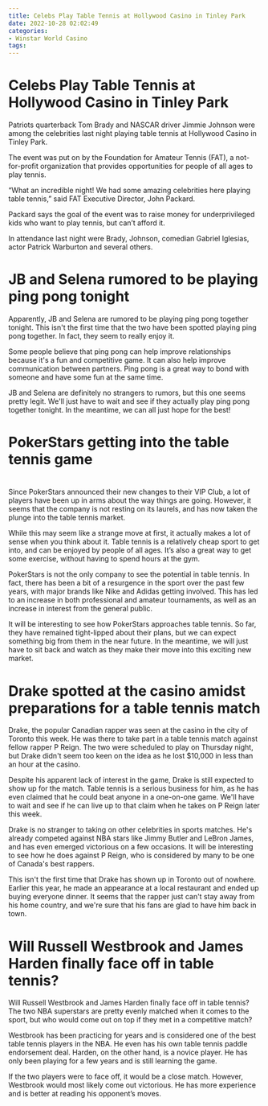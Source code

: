 ```yaml
---
title: Celebs Play Table Tennis at Hollywood Casino in Tinley Park
date: 2022-10-28 02:02:49
categories:
- Winstar World Casino
tags:
---
```



#  Celebs Play Table Tennis at Hollywood Casino in Tinley Park

Patriots quarterback Tom Brady and NASCAR driver Jimmie Johnson were among the celebrities last night playing table tennis at Hollywood Casino in Tinley Park.

The event was put on by the Foundation for Amateur Tennis (FAT), a not-for-profit organization that provides opportunities for people of all ages to play tennis.

“What an incredible night! We had some amazing celebrities here playing table tennis,” said FAT Executive Director, John Packard.

Packard says the goal of the event was to raise money for underprivileged kids who want to play tennis, but can’t afford it.

In attendance last night were Brady, Johnson, comedian Gabriel Iglesias, actor Patrick Warburton and several others.

#  JB and Selena rumored to be playing ping pong tonight

Apparently, JB and Selena are rumored to be playing ping pong together tonight. This isn't the first time that the two have been spotted playing ping pong together. In fact, they seem to really enjoy it.

Some people believe that ping pong can help improve relationships because it's a fun and competitive game. It can also help improve communication between partners. Ping pong is a great way to bond with someone and have some fun at the same time.

JB and Selena are definitely no strangers to rumors, but this one seems pretty legit. We'll just have to wait and see if they actually play ping pong together tonight. In the meantime, we can all just hope for the best!

#  PokerStars getting into the table tennis game

#

Since PokerStars announced their new changes to their VIP Club, a lot of players have been up in arms about the way things are going. However, it seems that the company is not resting on its laurels, and has now taken the plunge into the table tennis market.

While this may seem like a strange move at first, it actually makes a lot of sense when you think about it. Table tennis is a relatively cheap sport to get into, and can be enjoyed by people of all ages. It’s also a great way to get some exercise, without having to spend hours at the gym.

PokerStars is not the only company to see the potential in table tennis. In fact, there has been a bit of a resurgence in the sport over the past few years, with major brands like Nike and Adidas getting involved. This has led to an increase in both professional and amateur tournaments, as well as an increase in interest from the general public.

It will be interesting to see how PokerStars approaches table tennis. So far, they have remained tight-lipped about their plans, but we can expect something big from them in the near future. In the meantime, we will just have to sit back and watch as they make their move into this exciting new market.

#  Drake spotted at the casino amidst preparations for a table tennis match

Drake, the popular Canadian rapper was seen at the casino in the city of Toronto this week. He was there to take part in a table tennis match against fellow rapper P Reign. The two were scheduled to play on Thursday night, but Drake didn't seem too keen on the idea as he lost $10,000 in less than an hour at the casino.

Despite his apparent lack of interest in the game, Drake is still expected to show up for the match. Table tennis is a serious business for him, as he has even claimed that he could beat anyone in a one-on-one game. We'll have to wait and see if he can live up to that claim when he takes on P Reign later this week.

Drake is no stranger to taking on other celebrities in sports matches. He's already competed against NBA stars like Jimmy Butler and LeBron James, and has even emerged victorious on a few occasions. It will be interesting to see how he does against P Reign, who is considered by many to be one of Canada's best rappers.

This isn't the first time that Drake has shown up in Toronto out of nowhere. Earlier this year, he made an appearance at a local restaurant and ended up buying everyone dinner. It seems that the rapper just can't stay away from his home country, and we're sure that his fans are glad to have him back in town.

#  Will Russell Westbrook and James Harden finally face off in table tennis?

Will Russell Westbrook and James Harden finally face off in table tennis? The two NBA superstars are pretty evenly matched when it comes to the sport, but who would come out on top if they met in a competitive match?

Westbrook has been practicing for years and is considered one of the best table tennis players in the NBA. He even has his own table tennis paddle endorsement deal. Harden, on the other hand, is a novice player. He has only been playing for a few years and is still learning the game.

If the two players were to face off, it would be a close match. However, Westbrook would most likely come out victorious. He has more experience and is better at reading his opponent’s moves.